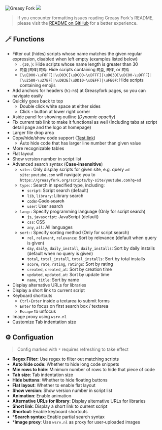 ![Greasy Fork](https://img.shields.io/greasyfork/dt/467078) [![](https://img.shields.io/badge/Crazy%20Thur.-V%20me%2050-red?logo=kfc)](https://greasyfork.org/rails/active_storage/blobs/redirect/eyJfcmFpbHMiOnsibWVzc2FnZSI6IkJBaHBBaWZvIiwiZXhwIjpudWxsLCJwdXIiOiJibG9iX2lkIn19--10e04ed7ed56ae18d22cec6d675b34fd579cecab/wechat.jpeg?locale=zh-CN)

> If you encounter formatting issues reading Greasy Fork's README, please visit the [README on GitHub](https://github.com/PRO-2684/gadgets/blob/main/greasyfork_enhance/README.md) for a better experience.

## 🪄 Functions

- Filter out (hides) scripts whose name matches the given regular expression, disabled when left empty (examples listed below)
  - `.{30,}`: Hide scripts whose name length is greater than 30
  - `网盘|网课|网购`: Hide scripts containing `网盘`, `网课`, or `网购`
  - `[\uE000-\uF8FF]|\uD83C[\uDC00-\uDFFF]|\uD83D[\uDC00-\uDFFF]|[\u2580-\u27BF]|\uD83E[\uDD10-\uDEFF]|\uFE0F`: Hide scripts containing emojis
- Add anchors for headers (`h1~h6`) at Greasyfork pages, so you can navigate easily
- Quickly goes back to top
  - Double click white space at either sides
  - Click `↑` button at lower right corner
- Aside panel for showing outline (*Dynamic opacity*)
- Fix current tab link to make it functional as well (Including tabs at script detail page and the logo at homepage)
- Larger file drop area
- Copy/hide/show code support ([Test link](https://greasyfork.org/scripts/470224))
  - Auto hide code that has larger line number than given value
- More recognizable tables
- Flat layout
- Show version number in script list
- Advanced search syntax (**Case-insensitive**)
  - `site:`: Only display scripts for given site, e.g. query `ad site:youtube.com` will navigate you to `https://greasyfork.org/scripts/by-site/youtube.com?q=ad`
  - `type:`: Search in specified type, including:
    - `script`: Script search (default)
    - `lib`, `library`: Library search
    - ~~`code`: Code search~~
    - `user`: User search
  - `lang:`: Specify programming language (Only for script search)
    - `js`, `javascript`: JavaScript (default)
    - `css`: CSS
    - `any`, `all`: All languages
  - `sort:`: Specify sorting method (Only for script search)
    - `rel`, `relevant`, `relevance`: Sort by relevance (default when query is given)
    - `day`, `daily`, `daily_install`, `daily_installs`: Sort by daily installs (default when no query is given)
    - `total`, `total_install`, `total_installs`: Sort by total installs
    - `score`, `rate`, `rating`, `ratings`: Sort by rating
    - `created`, `created_at`: Sort by creation time
    - `updated`, `updated_at`: Sort by update time
    - `name`, `title`: Sort by name
- Display alternative URLs for libraries
- Display a short link to current script
- Keyboard shortcuts
    - `Ctrl+Enter` inside a textarea to submit forms
    - `Enter` to focus on first search box / textarea
    - `Escape` to unfocus
- Image proxy using `wsrv.nl`
- Customize Tab indentation size

## ⚙️ Configuation

> Config marked with `*` requires refreshing to take effect

- **Regex Filter**: Use regex to filter out matching scripts
- **Auto hide code**: Whether to hide long code snippets
- **Min rows to hide**: Minimum number of rows to hide that piece of code
- **Tab size**: Tab indentation size
- **Hide buttons**: Whether to hide floating buttons
- **Flat layout**: Whether to enable flat layout
- **Show version**: Show version number in script list
- **Animation**: Enable animation
- **Alternative URLs for library**: Display alternative URLs for libraries
- **Short link**: Display a short link to current script
- **Shortcut**: Enable keyboard shortcuts
- \***Search syntax**: Enable partial search syntax
- \***Image proxy**: Use `wsrv.nl` as proxy for user-uploaded images
